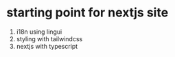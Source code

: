 # starting point for nextjs site

1. i18n using lingui
1. styling with tailwindcss
1. nextjs with typescript

